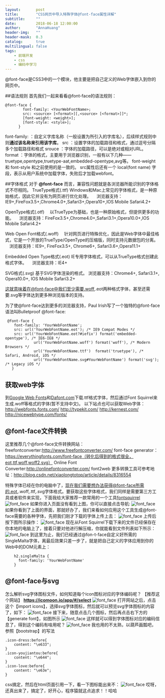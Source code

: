 ```yaml
---
layout:       post
title:        "CSS网页中导入特殊字体@font-face属性详解"
subtitle:     ""
date:         2018-06-18 12:00:00
author:       "AnnaHuang"
header-img:   ""
header-mask:  0.3
catalog:      true
multilingual: false
tags:
    - 前端开发
    - css
    - 编码中学习
---
```

@font-face是CSS3中的一个模块，他主要是把自己定义的Web字体嵌入到你的网页中。

##语法规则
首先我们一起来看看@font-face的语法规则：
```
@font-face {
        font-family: <YourWebFontName>;
        src: <source> [<format>][,<source> [<format>]]*;
        [font-weight: <weight>];
        [font-style: <style>];
      }
```
font-family: <YourWebFontName> ：自定义字库名称（一般设置为所引入的字库名），后续样式规则中则**通过该名称来引用该字库**。
src ：设置字体的加载路径和格式，通过逗号分隔多个加载路径和格式
srouce ：字体的加载路径，可以是绝对或相对URL。
format ：字体的格式，主要用于浏览器识别，一般有以下几种——truetype,opentype,truetype-aat,embedded-opentype,avg等。
font-weight 和 font-style 和之前使用的是一致的。
src属性后还有一个 local(font name) 字段，表示从用户系统中加载字体，失败后才加载webfont。

##字体格式
对于 **@font-face** 而言，兼容性问题就是各浏览器所能识别的字体格式不尽相同。
TrueType格式(.ttf)
Windows和Mac上常见的字体格式，是一种原始格式，因此它并没有为网页进行优化处理。
　浏览器支持：IE9+,FireFox3.5+,Chrome4.0+,Safari3+,Opera10+,IOS Mobile Safari4.2+

OpenType格式(.otf)
　以TrueType为基础，也是一种原始格式，但提供更多的功能。
　浏览器支持：FireFox3.5+,Chrome4.0+,Safari3.1+,Opera10.0+,IOS Mobile Safari4.2+

Web Open Font格式(.woff)
　针对网页进行特殊优化，因此是Web字体中最佳格式，它是一个开放的TrueType/OpenType的压缩版，同时支持元数据包的分离。
　浏览器支持：IE9+, FireFox3.5+, Chrome6+, Safari3.6+,Opera11.1+

Embedded Open Type格式(.eot)
IE专用字体格式，可以从TrueType格式创建此格式字体。
　浏览器支持：IE4+

SVG格式(.svg)
基于SVG字体渲染的格式。
浏览器支持：Chrome4+, Safari3.1+, Opera10.0+, IOS Mobile Safari3.2+

这就意味着在@font-face中我们至少需要.woff,.eot两种格式字体，甚至还需要.svg等字体达到更多种浏览版本的支持。

为了使@font-face达到更多的浏览器支持，Paul Irish写了一个独特的@font-face语法叫Bulletproof @font-face:
```
 @font-face {
    font-family: 'YourWebFontName';
    src: url('YourWebFontName.eot'); /* IE9 Compat Modes */
    src: url('YourWebFontName.eot?#iefix') format('embedded-opentype'), /* IE6-IE8 */
             url('YourWebFontName.woff') format('woff'), /* Modern Browsers */
             url('YourWebFontName.ttf')  format('truetype'), /* Safari, Android, iOS */
             url('YourWebFontName.svg#YourWebFontName') format('svg'); /* Legacy iOS */
   }
```
## 获取web字体
到[Google Web Fonts](http://www.google.com/webfonts)和[Dafont.com](https://www.dafont.com/theme.php?cat=605)下载.ttf格式字体，然后通过Font Squirrel来生成.woff等格式的字体(暂不支持中文)。
以下站点也可以获取Web字体：
http://webfonts.fonts.com/
http://typekit.com/
http://kernest.com/
http://nicewebtype.com/fonts/

## @font-face文件转换
这里推荐几个@font-face文件转换网站：
freefontconverter:http://www.freefontconverter.com/
font-face generator：https://everythingfonts.com/font-face（转化后得到的格式很全，eot,ttf,woff,woff2,svg）
Online Font Converter:http://onlinefontconverter.com/
font2web
更多转换工具可参考地址：http://blog.csdn.net/xiaolongtotop/article/details/8316554

特殊字体已经在你的电脑中了，现在我们需要想办法获得@font-face所需的.eot,.woff,.ttf,.svg字体格式。要获取这些字体格式，我们同样是需要第三方工具或者软件来实现，下面我给大家推荐一款常用的一个工具[fontsquirrel](https://www.fontsquirrel.com/tools/webfont-generator)
![font_face](/img/in-post/font_face.png)
如果你进入页面没有看到上图，你可以直接点击导航:
![font_face](/img/in-post/font_face_1.png)
如果你看到了上面的界面，那就好办了，我们来看如何应用这个工具生成@font-face需要的各种字体，先把我们刚才下载的字体上传上去：
![font_face](/img/in-post/font_face_2.png)
上传后按下图所示操作：
![font_face](/img/in-post/font_face_3.png)
现在从Font Squirrel下载下来的文件已经保存在你本地的电脑上了，接着只要对他进行解压缩，你就能看到文件列表如下所示：
![font_face](/img/in-post/font_face_4.png)
                     到这里为止，我们已经通过@fon-t-face自定义好所需的SingleMalta字体，离最后效果只差一步了，就是把自己定义的字体应用到你的Web中的DOM元素上：
```
    h2.singleMalta {
      font-family: 'YourWebFontName'
    }
```

## @font-face与svg
怎么解析svg字体图标文件，如何知道每个icon图标对应的字体编码呢？
【推荐这个网站】 **https://icomoon.io/app/#/select**
![font_face](/img/in-post/font_face_5.png)
打开网站之后，点击这个【import icons】，选择svg字体图标，然后就可以预览svg字体图标的内容了，如下：
![font_face](/img/in-post/font_face_6.png)
接下来，随意点击几个图标，然后再点击右下方的【generate font】，如图所示
![font_face](/img/in-post/font_face_7.png)
这样就可以得到字体图标对应的编码信息了，得到这个编码有啥用呢？
![font_face](/img/in-post/font_face_8.png)
我也用的不太熟，以葫芦画瓢吧，参照【bootstrap】的写法

```
.icon-dress:before{  
    content: "\e633";  
}  
.icon-youjiantou:before{  
    content: "\e644";  
}  
.icon-love:before{  
    content: "\e63e";  
}  
```

css搞定，然后在html页面引用一下，看一下图标能出来不：
![font_face](/img/in-post/font_face_9.png)
哎呀，还真出来了，搞定了，好开心，程序猿就这点追求！！哈哈